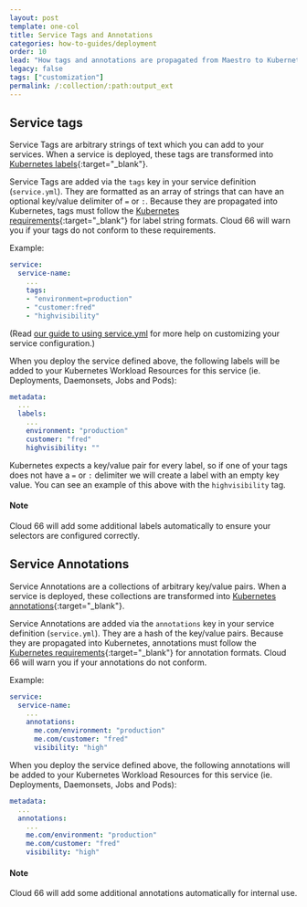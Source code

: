 ```yaml
---
layout: post
template: one-col
title: Service Tags and Annotations
categories: how-to-guides/deployment
order: 10
lead: "How tags and annotations are propagated from Maestro to Kubernetes"
legacy: false
tags: ["customization"]
permalink: /:collection/:path:output_ext
---
```


## Service tags

Service Tags are arbitrary strings of text which you can add to your services. When a service is deployed, these tags are transformed into [Kubernetes labels](https://kubernetes.io/docs/concepts/overview/working-with-objects/labels/){:target="_blank"}. 

Service Tags are added via the `tags` key in your service definition (`service.yml`). They are formatted as an array of strings that can have an optional key/value delimiter of `=` or `:`. Because they are propagated into Kubernetes, tags must follow the [Kubernetes requirements](https://kubernetes.io/docs/concepts/overview/working-with-objects/labels/#syntax-and-character-set){:target="_blank"} for label string formats. Cloud 66 will warn you if your tags do not conform to these requirements.

Example:

```yaml
service:
  service-name:
    ...
    tags:
    - "environment=production"
    - "customer:fred"
    - "highvisibility"
```
(Read [our guide to using service.yml](/maestro/how-to-guides/build-and-config/docker-service-configuration.html) for more help on customizing your service configuration.)

When you deploy the service defined above, the following labels will be added to your Kubernetes Workload Resources for this service (ie. Deployments, Daemonsets, Jobs and Pods):

```yaml
metadata:
  ...
  labels:
    ...
    environment: "production"
    customer: "fred"
    highvisibility: ""
```

Kubernetes expects a key/value pair for every label, so if one of your tags does not have a `=` or `:` delimiter we will create a label with an empty key value. You can see an example of this above with the `highvisibility` tag.

#### Note
<div class="notice"><p>Cloud 66 will add some additional labels automatically to ensure your selectors are configured correctly.</p></div>

## Service Annotations

Service Annotations are a collections of arbitrary key/value pairs. When a service is deployed, these collections are transformed into [Kubernetes annotations](https://kubernetes.io/docs/concepts/overview/working-with-objects/annotations/){:target="_blank"}. 

Service Annotations are added via the `annotations` key in your service definition (`service.yml`). They are a hash of the key/value pairs. Because they are propagated into Kubernetes, annotations must follow the [Kubernetes requirements](https://kubernetes.io/docs/concepts/overview/working-with-objects/annotations/#syntax-and-character-set){:target="_blank"} for annotation formats. Cloud 66 will warn you if your annotations do not conform.

Example:

```yaml
service:
  service-name:
    ...
    annotations:
      me.com/environment: "production"
      me.com/customer: "fred"
      visibility: "high"
```

When you deploy the service defined above, the following annotations will be added to your Kubernetes Workload Resources for this service (ie. Deployments, Daemonsets, Jobs and Pods):

```yaml
metadata:
  ...
  annotations:
    ...
    me.com/environment: "production"
    me.com/customer: "fred"
    visibility: "high"
```

#### Note
<div class="notice"><p>Cloud 66 will add some additional annotations automatically for internal use.</p></div>
